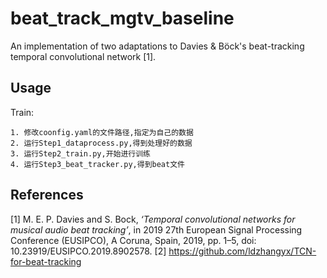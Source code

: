 # beat_track_mgtv_baseline

An implementation of two adaptations to Davies &amp; Böck's beat-tracking temporal convolutional network [1].

## Usage

Train:
```
1. 修改coonfig.yaml的文件路径,指定为自己的数据  
2. 运行Step1_dataprocess.py,得到处理好的数据
3. 运行Step2_train.py,开始进行训练
4. 运行Step3_beat_tracker.py,得到beat文件
```

## References

[1] M. E. P. Davies and S. Bock, _‘Temporal convolutional networks for musical audio beat tracking’_, in 2019 27th European Signal Processing Conference (EUSIPCO), A Coruna, Spain, 2019, pp. 1–5, doi: 10.23919/EUSIPCO.2019.8902578.
[2] https://github.com/ldzhangyx/TCN-for-beat-tracking  
